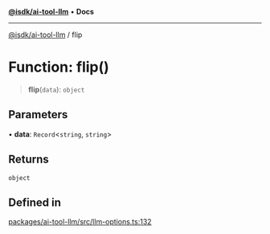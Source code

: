 [**@isdk/ai-tool-llm**](../README.md) • **Docs**

***

[@isdk/ai-tool-llm](../globals.md) / flip

# Function: flip()

> **flip**(`data`): `object`

## Parameters

• **data**: `Record`\<`string`, `string`\>

## Returns

`object`

## Defined in

[packages/ai-tool-llm/src/llm-options.ts:132](https://github.com/isdk/ai-tool-llm.js/blob/6dca0b043de83937d92e2b5f936238ef46f7ef86/src/llm-options.ts#L132)
